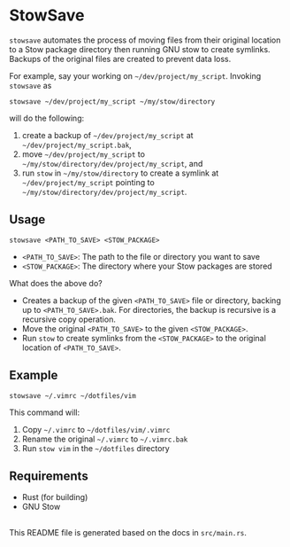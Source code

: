 # StowSave

`stowsave` automates the process of moving files from their original location to a Stow package
directory then running GNU stow to create symlinks. Backups of the original files are created
to prevent data loss.

For example, say your working on `~/dev/project/my_script`. Invoking `stowsave` as

```
stowsave ~/dev/project/my_script ~/my/stow/directory
```

will do the following:
  1. create a backup of `~/dev/project/my_script` at `~/dev/project/my_script.bak`,
  2. move `~/dev/project/my_script` to `~/my/stow/directory/dev/project/my_script`, and
  3. run `stow` in `~/my/stow/directory` to create a symlink at `~/dev/project/my_script`
     pointing to `~/my/stow/directory/dev/project/my_script`.

## Usage
```
stowsave <PATH_TO_SAVE> <STOW_PACKAGE>
```
- `<PATH_TO_SAVE>`: The path to the file or directory you want to save
- `<STOW_PACKAGE>`: The directory where your Stow packages are stored

What does the above do?
- Creates a backup of the given `<PATH_TO_SAVE>` file or directory, backing up to
`<PATH_TO_SAVE>.bak`. For directories, the backup is recursive is a recursive copy operation.
- Move the original `<PATH_TO_SAVE>` to the given `<STOW_PACKAGE>`.
- Run `stow` to create symlinks from the `<STOW_PACKAGE>` to the original location of
`<PATH_TO_SAVE>`.

## Example
```
stowsave ~/.vimrc ~/dotfiles/vim
```
This command will:
1. Copy `~/.vimrc` to `~/dotfiles/vim/.vimrc`
2. Rename the original `~/.vimrc` to `~/.vimrc.bak`
3. Run `stow vim` in the `~/dotfiles` directory

## Requirements

- Rust (for building)
- GNU Stow

##
This README file is generated based on the docs in `src/main.rs`.
